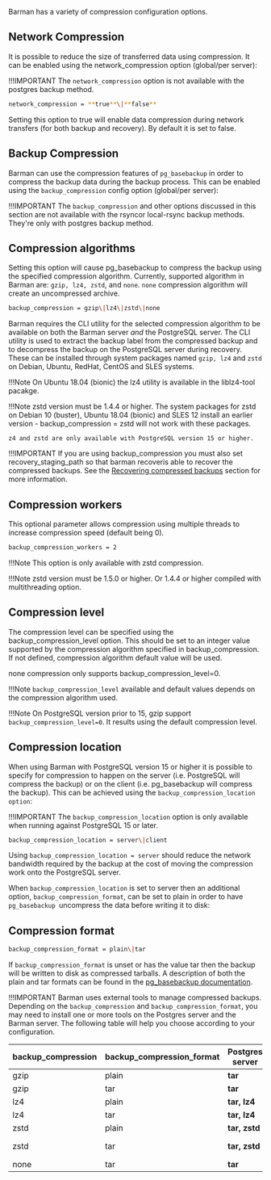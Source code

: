 Barman has a variety of compression configuration options.

## Network Compression

It is possible to reduce the size of transferred data using compression. It can be enabled using the network_compression option (global/per server):

!!!IMPORTANT
    The `network_compression` option is not available with the postgres backup method.
```bash
network_compression = **true**\|**false**
```
Setting this option to true will enable data compression during network transfers (for both backup and recovery). By default it is set to false.

## Backup Compression

Barman can use the compression features of `pg_basebackup` in order to compress the backup data during the backup process. This can be enabled using the `backup_compression` config option (global/per server):

!!!IMPORTANT
    The `backup_compression` and other options discussed in this section are not available with the rsyncor local-rsync backup methods. They're only with postgres backup method.

## Compression algorithms

Setting this option will cause pg_basebackup to compress the backup using the specified compression algorithm. Currently, supported algorithm in Barman are: `gzip, lz4, zstd`, and `none`. `none` compression algorithm will create an uncompressed archive.
```bash
backup_compression = gzip\|lz4\|zstd\|none
```
Barman requires the CLI utility for the selected compression algorithm to be available on both the Barman server *and* the PostgreSQL server. The CLI utility is used to extract the backup label from the compressed backup and to decompress the backup on the PostgreSQL server during recovery. These can be installed through system packages named `gzip, lz4` and `zstd` on Debian, Ubuntu, RedHat, CentOS and SLES systems.

!!!Note
    On Ubuntu 18.04 (bionic) the lz4 utility is available in the liblz4-tool pacakge.

!!!Note
    zstd version must be 1.4.4 or higher. The system packages for zstd on Debian 10 (buster), Ubuntu 18.04 (bionic) and SLES 12 install an earlier version - backup_compression = zstd will not work with these packages.
    
    z4 and zstd are only available with PostgreSQL version 15 or higher.

!!!IMPORTANT
    If you are using backup_compression you must also set recovery_staging_path so that barman recoveris able to recover the compressed backups. See the [Recovering compressed backups](https://docs.pgbarman.org/release/3.10.0/#recovering-compressed-backups) section for more information.

## Compression workers

This optional parameter allows compression using multiple threads to increase compression speed (default being 0).
```bash
backup_compression_workers = 2
```
!!!Note
    This option is only available with zstd compression.

!!!Note
    zstd version must be 1.5.0 or higher. Or 1.4.4 or higher compiled with multithreading option.

## Compression level

The compression level can be specified using the backup_compression_level option. This should be set to an integer value supported by the compression algorithm specified in backup_compression. If not defined, compression algorithm default value will be used.

none compression only supports backup_compression_level=0.

!!!Note
    `backup_compression_level` available and default values depends on the compression algorithm used. 

!!!Note
    On PostgreSQL version prior to 15, gzip support `backup_compression_level=0`. It results using the default compression level.

## Compression location

When using Barman with PostgreSQL version 15 or higher it is possible to specify for compression to happen on the server (i.e. PostgreSQL will compress the backup) or on the client (i.e. pg_basebackup will compress the backup). This can be achieved using the `backup_compression_location option`:

!!!IMPORTANT
    The `backup_compression_location` option is only available when running against PostgreSQL 15 or later.
```bash
backup_compression_location = server\|client
```
Using `backup_compression_location = server` should reduce the network bandwidth required by the backup at the cost of moving the compression work onto the PostgreSQL server.

When `backup_compression_location` is set to server then an additional option, `backup_compression_format`, can be set to plain in order to have `pg_basebackup `uncompress the data before writing it to disk:

## Compression format
```bash
backup_compression_format = plain\|tar
```
If `backup_compression_format` is unset or has the value tar then the backup will be written to disk as compressed tarballs. A description of both the plain and tar formats can be found in the [pg_basebackup documentation](https://www.postgresql.org/docs/current/app-pgbasebackup.html).

!!!IMPORTANT
    Barman uses external tools to manage compressed backups. Depending on the `backup_compression` and `backup_compression_format`, you may need to install one or more tools on the Postgres server and the Barman server. The following table will help you choose according to your configuration.

| **backup_compression** | **backup_compression_format** | **Postgres server** | **Barman server** |
|------------------------|-------------------------------|---------------------|-------------------|
| gzip                   | plain                         | **tar**             | None              |
| gzip                   | tar                           | **tar**             | **tar**           |
| lz4                    | plain                         | **tar, lz4**        | None              |
| lz4                    | tar                           | **tar, lz4**        | **tar, lz4**      |
| zstd                   | plain                         | **tar, zstd**       | None              |
| zstd                   | tar                           | **tar, zstd**       | **tar, zstd**     |
| none                   | tar                           | **tar**             | **tar**           |